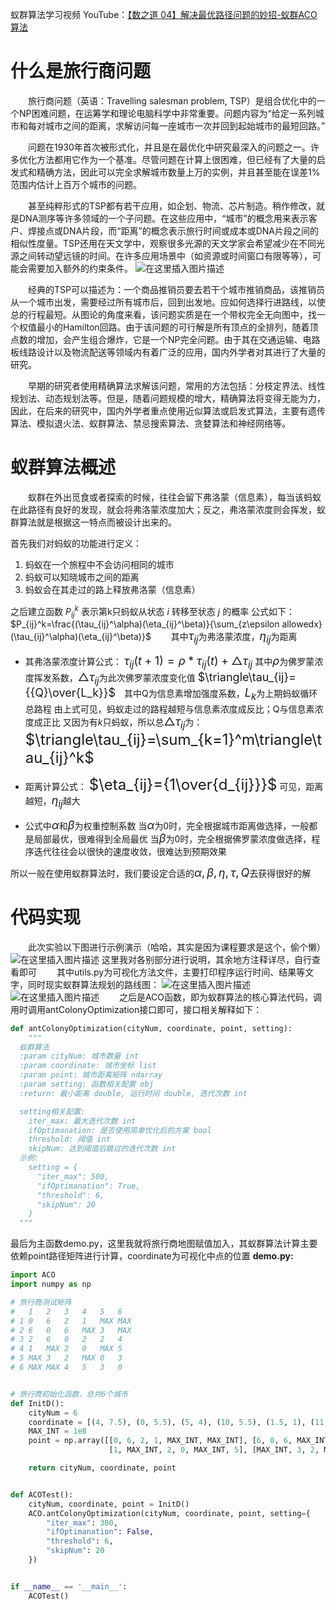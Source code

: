 

蚁群算法学习视频 
YouTube：[【数之道 04】解决最优路径问题的妙招-蚁群ACO算法](https://www.youtube.com/watch?v=IP4Fe_flXeU) 
# 什么是旅行商问题 
&emsp;&emsp;旅行商问题（英语：Travelling salesman problem, TSP）是组合优化中的一个NP困难问题，在运筹学和理论电脑科学中非常重要。问题内容为“给定一系列城市和每对城市之间的距离，求解访问每一座城市一次并回到起始城市的最短回路。”

&emsp;&emsp;问题在1930年首次被形式化，并且是在最优化中研究最深入的问题之一。许多优化方法都用它作为一个基准。尽管问题在计算上很困难，但已经有了大量的启发式和精确方法，因此可以完全求解城市数量上万的实例，并且甚至能在误差1%范围内估计上百万个城市的问题。

&emsp;&emsp;甚至纯粹形式的TSP都有若干应用，如企划、物流、芯片制造。稍作修改，就是DNA测序等许多领域的一个子问题。在这些应用中，“城市”的概念用来表示客户、焊接点或DNA片段，而“距离”的概念表示旅行时间或成本或DNA片段之间的相似性度量。TSP还用在天文学中，观察很多光源的天文学家会希望减少在不同光源之间转动望远镜的时间。在许多应用场景中（如资源或时间窗口有限等等），可能会需要加入额外的约束条件。
![在这里插入图片描述](https://img-blog.csdnimg.cn/5f03c2616882443282f901f6fbc25c0d.png)


&emsp;&emsp;经典的TSP可以描述为：一个商品推销员要去若干个城市推销商品，该推销员从一个城市出发，需要经过所有城市后，回到出发地。应如何选择行进路线，以使总的行程最短。从图论的角度来看，该问题实质是在一个带权完全无向图中，找一个权值最小的Hamilton回路。由于该问题的可行解是所有顶点的全排列，随着顶点数的增加，会产生组合爆炸，它是一个NP完全问题。由于其在交通运输、电路板线路设计以及物流配送等领域内有着广泛的应用，国内外学者对其进行了大量的研究。

&emsp;&emsp;早期的研究者使用精确算法求解该问题，常用的方法包括：分枝定界法、线性规划法、动态规划法等。但是，随着问题规模的增大，精确算法将变得无能为力，因此，在后来的研究中，国内外学者重点使用近似算法或启发式算法，主要有遗传算法、模拟退火法、蚁群算法、禁忌搜索算法、贪婪算法和神经网络等。

# 蚁群算法概述
&emsp;&emsp;蚁群在外出觅食或者探索的时候，往往会留下弗洛蒙（信息素），每当该蚂蚁在此路径有良好的发现，就会将弗洛蒙浓度加大；反之，弗洛蒙浓度则会挥发，蚁群算法就是根据这一特点而被设计出来的。


首先我们对蚂蚁的功能进行定义：
1. 蚂蚁在一个旅程中不会访问相同的城市
2. 蚂蚁可以知晓城市之间的距离
3. 蚂蚁会在其走过的路上释放弗洛蒙（信息素）

之后建立函数 $P_{ij}^k$ 表示第k只蚂蚁从状态 $i$ 转移至状态 $j$ 的概率
公式如下： 
 $P_{ij}^k=\frac{(\tau_{ij}^\alpha)(\eta_{ij}^\beta)}{\sum_{z\epsilon allowedx}(\tau_{ij}^\alpha)(\eta_{ij}^\beta)}$ 
&emsp;&emsp;其中<font size=4>$\tau_{ij}$</font>为弗洛蒙浓度，<font size=4>$\eta_{ij}$</font>为距离 
* 其弗洛蒙浓度计算公式：
<font size=4>$\tau_{ij}(t+1)=\rho*\tau_{ij}(t)+\triangle\tau_{ij}$</font>
其中<font size=4>$\rho$</font>为佛罗蒙浓度挥发系数，<font size=4>$\triangle\tau_{ij}$</font>为此次佛罗蒙浓度变化值 
<font size=4>$\triangle\tau_{ij}={{Q}\over{L_k}}$</font>&emsp;其中Q为信息素增加强度系数，<font size=4>$L_k$</font>为上期蚂蚁循环总路程 
由上式可见，蚂蚁走过的路程越短与信息素浓度成反比；Q与信息素浓度成正比 
又因为有$k$只蚂蚁，所以总<font size=4>$\triangle\tau_{ij}$</font>为：
<font size=5>$\triangle\tau_{ij}=\sum_{k=1}^m\triangle\tau_{ij}^k$</font> 

* 距离计算公式：
	<font size=5>$\eta_{ij}={1\over{d_{ij}}}$</font>
	可见，距离越短，<font size=4>$\eta_{ij}$</font>越大
	
* 公式中<font size=4>$\alpha$</font>和<font size=4>$\beta$</font>为权重控制系数
当<font size=4>$\alpha$</font>为0时，完全根据城市距离做选择，一般都是局部最优，很难得到全局最优
当<font size=4>$\beta$</font>为0时，完全根据佛罗蒙浓度做选择，程序迭代往往会以很快的速度收敛，很难达到预期效果

所以一般在使用蚁群算法时，我们要设定合适的<font size=4>$\alpha,\beta,\eta,\tau,Q$</font>去获得很好的解

# 代码实现
&emsp;&emsp;此次实验以下图进行示例演示（哈哈，其实是因为课程要求是这个，偷个懒） 
![在这里插入图片描述](https://img-blog.csdnimg.cn/5b556f662c504edeb694618fc5e02d34.png )
这里我对各别部分进行说明，其余地方注释详尽，自行查看即可 
&emsp;&emsp;其中utils.py为可视化方法文件，主要打印程序运行时间、结果等文字，同时现实蚁群算法规划的路线图： 
![在这里插入图片描述](https://img-blog.csdnimg.cn/e19c686ade1c44ef9f1549b7e68f22b1.png) 
![在这里插入图片描述](https://img-blog.csdnimg.cn/88d24b7bd0244b6c9d527c396f516b79.png) 
&emsp;&emsp;之后是ACO函数，即为蚁群算法的核心算法代码，调用时调用antColonyOptimization接口即可，接口相关解释如下： 
```python
def antColonyOptimization(cityNum, coordinate, point, setting):
    """
  蚁群算法
  :param cityNum: 城市数量 int
  :param coordinate: 城市坐标 list
  :param point: 城市距离矩阵 ndarray
  :param setting: 函数相关配置 obj
  :return: 最小距离 double, 运行时间 double, 迭代次数 int

  setting相关配置:
    iter_max: 最大迭代次数 int
    ifOptimanation: 是否使用简单优化后的方案 bool
    threshold: 阈值 int
    skipNum: 达到阈值后跳过的迭代次数 int
  示例:
    setting = {
      "iter_max": 500,
      "ifOptimanation": True,
      "threshold": 6,
      "skipNum": 20
    }
  """
```
最后为主函数demo.py，这里我就将旅行商地图赋值加入，其蚁群算法计算主要依赖point路径矩阵进行计算，coordinate为可视化中点的位置
**demo.py:**
```python
import ACO
import numpy as np

# 旅行商测试矩阵
# 	1	2	3	4	5	6
# 1	0	6	2	1	MAX	MAX
# 2	6	0	6	MAX	3	MAX
# 3	2	6	0	2	2	4
# 4	1	MAX	2	0	MAX	5
# 5	MAX	3	2	MAX	0	3
# 6	MAX	MAX	4	5	3	0


# 旅行商初始化函数，总共6个城市
def InitD():
    cityNum = 6
    coordinate = [(4, 7.5), (0, 5.5), (5, 4), (10, 5.5), (1.5, 1), (11, 0)]
    MAX_INT = 1e8
    point = np.array([[0, 6, 2, 1, MAX_INT, MAX_INT], [6, 0, 6, MAX_INT, 3, MAX_INT], [2, 6, 0, 2, 2, 4],
                      [1, MAX_INT, 2, 0, MAX_INT, 5], [MAX_INT, 3, 2, MAX_INT, 0, 3], [MAX_INT, MAX_INT, 4, 5, 3, 0]])

    return cityNum, coordinate, point


def ACOTest():
    cityNum, coordinate, point = InitD()
    ACO.antColonyOptimization(cityNum, coordinate, point, setting={
        "iter_max": 300,
        "ifOptimanation": False,
        "threshold": 6,
        "skipNum": 20
    })


if __name__ == '__main__':
    ACOTest()
```

